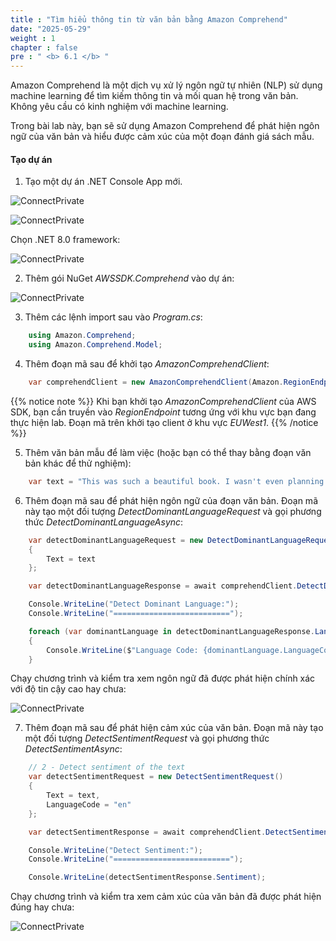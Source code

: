 ```yaml
---
title : "Tìm hiểu thông tin từ văn bản bằng Amazon Comprehend"
date: "2025-05-29"
weight : 1
chapter : false
pre : " <b> 6.1 </b> "
---
```



Amazon Comprehend là một dịch vụ xử lý ngôn ngữ tự nhiên (NLP) sử dụng machine learning để tìm kiếm thông tin và mối quan hệ trong văn bản. Không yêu cầu có kinh nghiệm với machine learning.

Trong bài lab này, bạn sẽ sử dụng Amazon Comprehend để phát hiện ngôn ngữ của văn bản và hiểu được cảm xúc của một đoạn đánh giá sách mẫu.

#### Tạo dự án

1. Tạo một dự án .NET Console App mới.

![ConnectPrivate](../../../images/6-Adding-innovation/6.1.png)

![ConnectPrivate](../../../images/6-Adding-innovation/6.2.png)

Chọn .NET 8.0 framework:

![ConnectPrivate](../../../images/6-Adding-innovation/6.3.png)

2. Thêm gói NuGet *AWSSDK.Comprehend* vào dự án:
   
![ConnectPrivate](../../../images/6-Adding-innovation/6.4.png)

3. Thêm các lệnh import sau vào *Program.cs*:

```csharp
    using Amazon.Comprehend;
    using Amazon.Comprehend.Model;
```

4. Thêm đoạn mã sau để khởi tạo *AmazonComprehendClient*:

```csharp
    var comprehendClient = new AmazonComprehendClient(Amazon.RegionEndpoint.EUWest1);
```

{{% notice note %}}
Khi bạn khởi tạo *AmazonComprehendClient* của AWS SDK, bạn cần truyền vào *RegionEndpoint* tương ứng với khu vực bạn đang thực hiện lab. Đoạn mã trên khởi tạo client ở khu vực *EUWest1*.
{{% /notice %}}

5. Thêm văn bản mẫu để làm việc (hoặc bạn có thể thay bằng đoạn văn bản khác để thử nghiệm):

```csharp
    var text = "This was such a beautiful book. I wasn't even planning any travel when I came across this and just started flipping through the pages. I really like the cover and all the large glossy photographs in this book. John Smith did a wonderful job with the photography. I've found a perfect home for this on my coffee table. I'm planning a trip to Paris and Barcelona soon and I know this will come in handy. In the meantime, it's perfect for assisting this armchair traveler!";
```

6. Thêm đoạn mã sau để phát hiện ngôn ngữ của đoạn văn bản. Đoạn mã này tạo một đối tượng *DetectDominantLanguageRequest* và gọi phương thức *DetectDominantLanguageAsync*:

```csharp
    var detectDominantLanguageRequest = new DetectDominantLanguageRequest()
    {
        Text = text
    };

    var detectDominantLanguageResponse = await comprehendClient.DetectDominantLanguageAsync(detectDominantLanguageRequest);

    Console.WriteLine("Detect Dominant Language:");
    Console.WriteLine("==========================");

    foreach (var dominantLanguage in detectDominantLanguageResponse.Languages)
    {
        Console.WriteLine($"Language Code: {dominantLanguage.LanguageCode}, Score: {dominantLanguage.Score}");
    }
```

Chạy chương trình và kiểm tra xem ngôn ngữ đã được phát hiện chính xác với độ tin cậy cao hay chưa:

![ConnectPrivate](../../../images/6-Adding-innovation/6.5.png)

7. Thêm đoạn mã sau để phát hiện cảm xúc của văn bản. Đoạn mã này tạo một đối tượng *DetectSentimentRequest* và gọi phương thức *DetectSentimentAsync*:

```csharp
    // 2 - Detect sentiment of the text
    var detectSentimentRequest = new DetectSentimentRequest()
    {
        Text = text,
        LanguageCode = "en"
    };

    var detectSentimentResponse = await comprehendClient.DetectSentimentAsync(detectSentimentRequest);

    Console.WriteLine("Detect Sentiment:");
    Console.WriteLine("==========================");

    Console.WriteLine(detectSentimentResponse.Sentiment);
```

Chạy chương trình và kiểm tra xem cảm xúc của văn bản đã được phát hiện đúng hay chưa:

![ConnectPrivate](../../../images/6-Adding-innovation/6.6.png)
